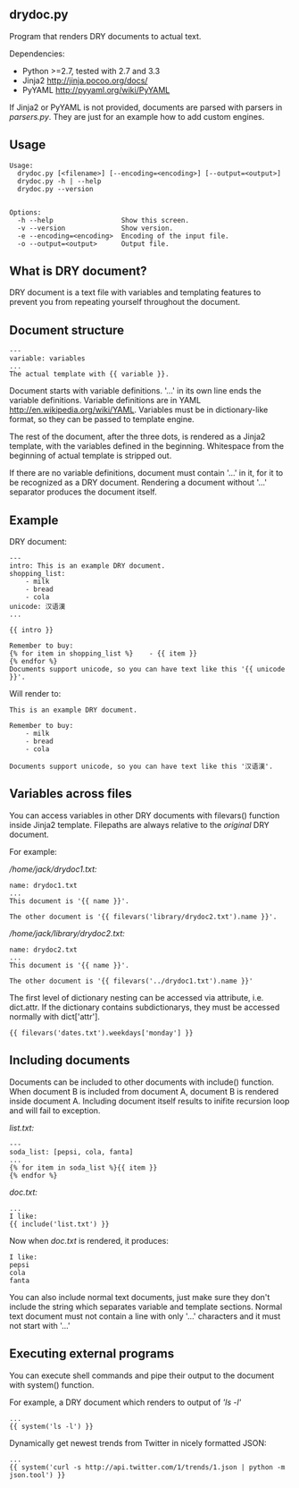 drydoc.py
---------

Program that renders DRY documents to actual text.

Dependencies:

- Python >=2.7, tested with 2.7 and 3.3
- Jinja2 http://jinja.pocoo.org/docs/
- PyYAML http://pyyaml.org/wiki/PyYAML

If Jinja2 or PyYAML is not provided, documents are parsed with parsers in *parsers.py*.
They are just for an example how to add custom engines.

Usage
-----

    Usage:
      drydoc.py [<filename>] [--encoding=<encoding>] [--output=<output>]
      drydoc.py -h | --help
      drydoc.py --version


    Options:
      -h --help                 Show this screen.
      -v --version              Show version.
      -e --encoding=<encoding>  Encoding of the input file.
      -o --output=<output>      Output file.

What is DRY document?
---------------------

DRY document is a text file with variables and templating features to prevent you from
repeating yourself throughout the document.

Document structure
------------------

    ---
    variable: variables
    ...
    The actual template with {{ variable }}.


Document starts with variable definitions. '...' in its own line ends the variable definitions.
Variable definitions are in YAML http://en.wikipedia.org/wiki/YAML.
Variables must be in dictionary-like format, so they can be passed to template engine.

The rest of the document, after the three dots, is rendered as a Jinja2
template, with the variables defined in the beginning.
Whitespace from the beginning of actual template is stripped out.

If there are no variable definitions, document must contain '...' in it, for it to be recognized as a DRY document.
Rendering a document without '...' separator produces the document itself.

Example
-------

DRY document:

    ---
    intro: This is an example DRY document.
    shopping_list:
        - milk
        - bread
        - cola
    unicode: 汉语漢
    ...

    {{ intro }}

    Remember to buy:
    {% for item in shopping_list %}    - {{ item }}
    {% endfor %}
    Documents support unicode, so you can have text like this '{{ unicode }}'.

Will render to:

    This is an example DRY document.

    Remember to buy:
        - milk
        - bread
        - cola

    Documents support unicode, so you can have text like this '汉语漢'.

Variables across files
----------------------

You can access variables in other DRY documents with filevars() function inside Jinja2 template.
Filepaths are always relative to the *original* DRY document.

For example:

*/home/jack/drydoc1.txt:*

    name: drydoc1.txt
    ...
    This document is '{{ name }}'.

    The other document is '{{ filevars('library/drydoc2.txt').name }}'.


*/home/jack/library/drydoc2.txt:*

    name: drydoc2.txt
    ...
    This document is '{{ name }}'.

    The other document is '{{ filevars('../drydoc1.txt').name }}'

The first level of dictionary nesting can be accessed via attribute, i.e. dict.attr. If the dictionary contains subdictionarys, they must be accessed normally with dict['attr'].

    {{ filevars('dates.txt').weekdays['monday'] }}

Including documents
-------------------

Documents can be included to other documents with include() function. When document B is included from document A, document B is rendered inside document A. Including document itself results to inifite recursion loop and will fail to exception.

*list.txt:*

    ---
    soda_list: [pepsi, cola, fanta]
    ...
    {% for item in soda_list %}{{ item }}
    {% endfor %}

*doc.txt:*

    ...
    I like:
    {{ include('list.txt') }}

Now when *doc.txt* is rendered, it produces:

    I like:
    pepsi
    cola
    fanta

You can also include normal text documents, just make sure they don't include the string which separates variable and template sections.
Normal text document must not contain a line with only '...' characters and it must not start with '...'


Executing external programs
---------------------------

You can execute shell commands and pipe their output to the document with system() function.

For example, a DRY document which renders to output of *'ls -l'*

    ...
    {{ system('ls -l') }}

Dynamically get newest trends from Twitter in nicely formatted JSON:

    ...
    {{ system('curl -s http://api.twitter.com/1/trends/1.json | python -m json.tool') }}



